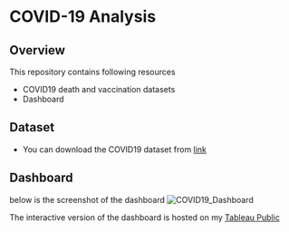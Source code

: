 # COVID-19 Analysis

## Overview
This repository contains following resources
- COVID19 death and vaccination datasets
- Dashboard 


## Dataset
- You can download the COVID19 dataset from [link](https://ourworldindata.org/covid-deaths)

## Dashboard
below is the screenshot of the dashboard
![COVID19_Dashboard](https://user-images.githubusercontent.com/94464876/149623064-0fe5f8be-79a1-4381-8235-4d6558f57478.png)

The interactive version of the dashboard is hosted on my [Tableau Public](https://public.tableau.com/app/profile/chatchanan.v/viz/COVID-19Dashboard_16380162751960/Dashboard1)
